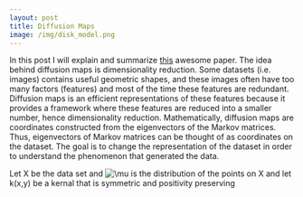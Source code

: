 ```yaml
---
layout: post
title: Diffusion Maps
image: /img/disk_model.png
---
```


In this post I will explain and summarize [this](https://www.sciencedirect.com/science/article/pii/S1063520306000546) awesome paper.  The idea behind diffusion maps is dimensionality reduction.  Some datasets (i.e. images) contains useful geometric shapes, and these images often have too many factors (features) and most of the time these features are redundant. Diffusion maps is an efficient representations of these features because it provides a framework where these features are reduced into a smaller number, hence dimensionality reduction.  Mathematically, diffusion maps are coordinates constructed from the eigenvectors of the Markov matrices. Thus, eigenvectors of Markov matrices can be thought of as coordinates on the dataset.  The goal is to change the representation of the dataset in order to understand the phenomenon that generated the data.  

Let X be the data set and <a><img src="https://latex.codecogs.com/gif.latex?\mu" title="\mu" /></a> is the distribution of the points on X and let k(x,y) be a kernal that is symmetric and positivity preserving


